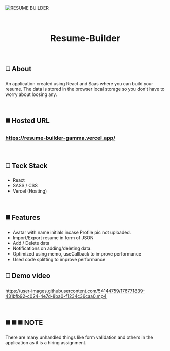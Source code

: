 ![RESUME BUILDER](https://user-images.githubusercontent.com/54144759/176768092-53dfefde-2a97-4b8b-a20b-322bae07b5a2.gif)


<br>
<h1 align="center">Resume-Builder</h1>

<br>

## ◻️ About
An application created using React and Saas where you can build your resume. The data is stored in the browser local storage so you don't have to worry about loosing any.

<br>

## ◼️ Hosted URL
### https://resume-builder-gamma.vercel.app/

<br>

## ◻️ Teck Stack
- React
- SASS / CSS
- Vercel (Hosting)

<br>

## ◼️ Features
- Avatar with name initials incase Profile pic not uploaded.
- Import/Export resume in form of JSON
- Add / Delete data
- Notifications on adding/deleting data.
- Optimized using memo, useCallback to improve performance
- Used code splitting to improve performance

## ◻️ Demo video

https://user-images.githubusercontent.com/54144759/176771839-431bfb92-c024-4e7d-8ba0-f1234c36caa0.mp4

<br>

## ◼️ ◼️ ◼️ NOTE
There are many unhandled things like form validation and others in the application as it is a hiring assignment.
